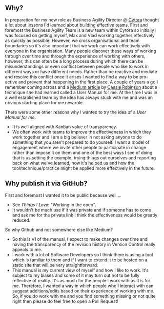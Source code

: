 ## Why?

In preparation for my new role as Business Agility Director @ [Cytora](https://cytora.com/) thought a lot about lessons I'd learned about building effective teams. First and foremost the Business Agility Team is a new team within Cytora so initially I was focused on getting myself, Max and Vlad working together effectively as quickly as possible. However, we cross organisational and team boundaries so it's also important that we work can work effectively with everyone in the organisation. Many people discover these ways of working through over time and through the experience of working with others, however, this can often be a long process during which there can be misunderstandings or even conflict between people who like to work in different ways or have different needs. Rather than be reactive and mediate and resolve this conflict once it arises I wanted to find a way to be pro-active and prevent that happening in the first place. A couple of years a go I remember coming across and a [Medium article](https://medium.com/@cassierobinson/a-user-manual-for-me-d3a851fbc694) by [Cassie Robinson](https://medium.com/@cassierobinson) about a technique she had learned called a User Manual for me. At the time I was in a well established team by the idea has always stuck with me and was an obvious starting place for me new role.

There were some other reasons why I wanted to try the idea of a _User Manual for me_.

* It is well aligned with Kanban value of transparency.
* We often work with teams to improve the effectiveness in which they work together and I am a big believer in not asking anyone to do something that you aren't prepared to do yourself. I want a model of engagement where we invite other people to participate in change rather than impose it on them and one of the best ways I see of doing that is us setting the example, trying things out ourselves and reporting back on what we've learned, how it's helped us and how the tool/technique/practice might be applied more effectively in the future.


## Why publish it via GitHub?

First and foremost I wanted it to be public because well ...

* See _Things I Love_: "Working in the open".
* It wouldn't be much use if it was private and if someone has to come and ask me for the private link I think the effectiveness would be greatly reduced. 

So why Github and not somewhere else like Medium?

* So this is v1 of the manual, I expect to make changes over time and having the transparency of the revision history in Version Control really appeals to me.
* I work with a lot of Software Developers so I think there is using a tool which is familiar to them and if I want to extend it to be hosted on a static site that will be very straightforward.
* This manual is my current view of myself and how I like to work. It's subject to my biases and some of it may turn out not to be fully reflective of reality. It's as much for the people I work with as it is for me. Therefore, I wanted a way in which people who I interact with can suggest additions/edits based on their experience of working with me. So, if you do work with me and you find something missing or not quite right then please do feel free to open a Pull Request!
